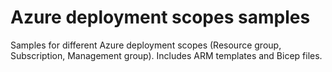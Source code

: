 # Azure deployment scopes samples
Samples for different Azure deployment scopes (Resource group, Subscription, Management group). Includes ARM templates and Bicep files.
